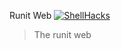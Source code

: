 Runit Web [![ShellHacks](https://hackathon.badge.pw/shellhacks)](https://shellhacks.net)

> The runit web
